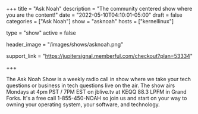 +++
title = "Ask Noah"
description = "The community centered show where you are the content!"
date = "2022-05-10T04:10:01-05:00"
draft = false
categories = ["Ask Noah"]
show = "asknoah"
hosts = ["kernellinux"]

type = "show"
active = false

header_image = "/images/shows/asknoah.png"

support_link = "https://jupitersignal.memberful.com/checkout?plan=53334"

+++

The Ask Noah Show is a weekly radio call in show where we take your tech questions or business in tech questions live on the air. The show airs Mondays at 4pm PST / 7PM EST on jblive.tv at KEQQ 88.3 LPFM in Grand Forks. It's a free call 1-855-450-NOAH so join us and start on your way to owning your operating system, your software, and technology.
